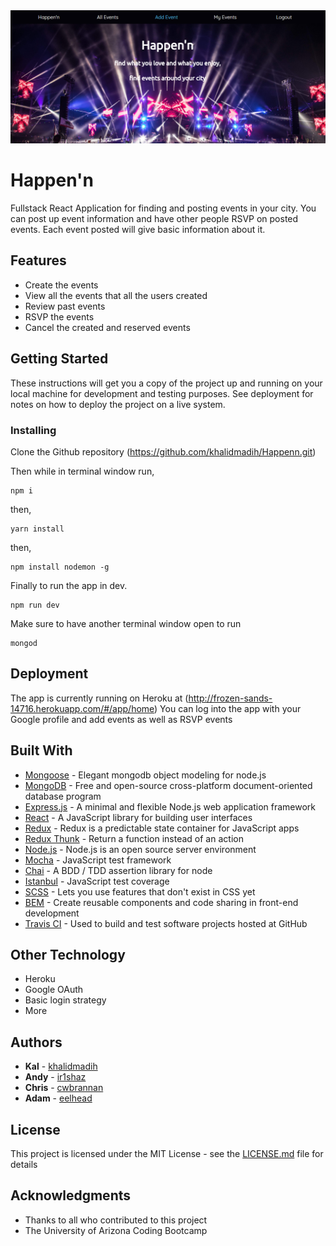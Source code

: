 <img width="1280" alt="" src="https://github.com/khalidmadih/Happenn/blob/master/views/img/AppScreenshot.png">


# Happen'n
Fullstack React Application for finding and posting events in your city. You can post up event information 
and have other people RSVP on posted events. Each event posted will give basic information about it. 


## Features

 - Create the events
 - View all the events that all the users created
 - Review past events
 - RSVP the events
 - Cancel the created and reserved events


## Getting Started

These instructions will get you a copy of the project up and running on your local machine for development and testing purposes. See deployment for notes on how to deploy the project on a live system.


### Installing

Clone the Github repository (https://github.com/khalidmadih/Happenn.git)

Then while in terminal window run, 

```
npm i
```

then,

```
yarn install
```

then, 

```
npm install nodemon -g
```

Finally to run the app in dev.

```
npm run dev
```
Make sure to have another terminal window open to run

```
mongod
```

## Deployment

The app is currently running on Heroku at (http://frozen-sands-14716.herokuapp.com/#/app/home)
You can log into the app with your Google profile and add events as well as RSVP events

## Built With

* [Mongoose](http://mongoosejs.com/) - Elegant mongodb object modeling for node.js
* [MongoDB](https://www.mongodb.com/) - Free and open-source cross-platform document-oriented database program
* [Express.js](https://expressjs.com/) - A minimal and flexible Node.js web application framework
* [React](https://reactjs.org/) - A JavaScript library for building user interfaces
* [Redux](https://redux.js.org/) - Redux is a predictable state container for JavaScript apps
* [Redux Thunk](https://www.npmjs.com/package/redux-thunk) - Return a function instead of an action
* [Node.js](https://nodejs.org/en/) - Node.js is an open source server environment
* [Mocha](https://mochajs.org/) - JavaScript test framework
* [Chai](http://www.chaijs.com/) - A BDD / TDD assertion library for node
* [Istanbul](https://istanbul.js.org/) - JavaScript test coverage
* [SCSS](https://sass-lang.com/guide) - Lets you use features that don't exist in CSS yet
* [BEM](http://getbem.com/) - Create reusable components and code sharing in front-end development
* [Travis CI](https://travis-ci.org/) - Used to build and test software projects hosted at GitHub

## Other Technology

* Heroku
* Google OAuth
* Basic login strategy
* More


## Authors

* **Kal** - [khalidmadih](https://github.com/khalidmadih)
* **Andy** - [ir1shaz](https://github.com/ir1shaz)
* **Chris** - [cwbrannan](https://github.com/cwbrannan)
* **Adam** - [eelhead](https://github.com/eelhead)

## License

This project is licensed under the MIT License - see the [LICENSE.md](LICENSE.md) file for details

## Acknowledgments

* Thanks to all who contributed to this project 
* The University of Arizona Coding Bootcamp
